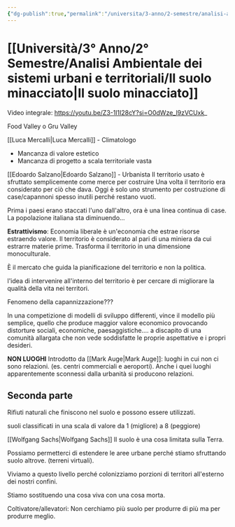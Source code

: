 ```yaml
---
{"dg-publish":true,"permalink":"/universita/3-anno/2-semestre/analisi-ambientale-dei-sistemi-urbani-e-territoriali/il-suolo-minacciato/"}
---
```



# [[Università/3° Anno/2° Semestre/Analisi Ambientale dei sistemi urbani e territoriali/Il suolo minacciato\|Il suolo minacciato]]

Video integrale: https://youtu.be/Z3-1l1I28cY?si=O0dWze_l9zVCUxk_

Food Valley o Gru Valley

[[Luca Mercalli\|Luca Mercalli]] - Climatologo
- Mancanza di valore estetico
- Mancanza di progetto a scala territoriale vasta

[[Edoardo Salzano\|Edoardo Salzano]] - Urbanista
Il territorio usato è sfruttato semplicemente come merce per costruire
Una volta il territorio era considerato per ciò che dava. Oggi è solo uno strumento per costruzione di case/capannoni spesso inutili perché restano vuoti.

Prima i paesi erano staccati l'uno dall'altro, ora è una linea continua di case.
La popolazione italiana sta diminuendo...


**Estrattivismo**: Economia liberale è un'economia che estrae risorse estraendo valore. Il territorio è considerato al pari di una miniera da cui estrarre materie prime. Trasforma il territorio in una dimensione monoculturale.

È il mercato che guida la pianificazione del territorio e non la politica.

l'idea di intervenire all'interno del territorio è per cercare di migliorare la qualità della vita nei territori.

Fenomeno della capannizzazione???

In una competizione di modelli di sviluppo differenti, vince il modello più semplice, quello che produce maggior valore economico provocando distorture sociali, economiche, paesaggistiche....
a discapito di una comunità allargata che non vede soddisfatte le proprie aspettative e i propri desideri.

**NON LUOGHI**
Introdotto da [[Mark Auge\|Mark Auge]]: luoghi in cui non ci sono relazioni. (es. centri commerciali e aeroporti).
Anche i quei luoghi apparentemente sconnessi dalla urbanità si producono relazioni.


## Seconda parte

Rifiuti naturali che finiscono nel suolo e possono essere utilizzati.

suoli classificati in una scala di valore da 1 (migliore) a 8 (peggiore)

[[Wolfgang Sachs\|Wolfgang Sachs]]
Il suolo è una cosa limitata sulla Terra.

Possiamo permetterci di estendere le aree urbane perché stiamo sfruttando suolo altrove. (terreni virtuali).

Viviamo a questo livello perché colonizziamo porzioni di territori all'esterno dei nostri confini.


Stiamo sostituendo una cosa viva con una cosa morta.

Coltivatore/allevatori: Non cerchiamo più suolo per produrre di più ma per produrre meglio. 



















